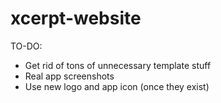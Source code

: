 # xcerpt-website

TO-DO:
* Get rid of tons of unnecessary template stuff
* Real app screenshots
* Use new logo and app icon (once they exist)
